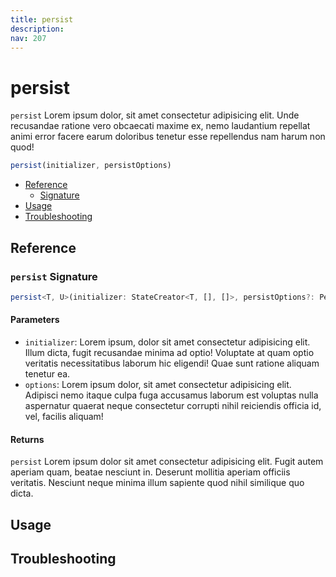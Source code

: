 ```yaml
---
title: persist
description:
nav: 207
---
```


# persist

`persist` Lorem ipsum dolor, sit amet consectetur adipisicing elit. Unde recusandae ratione vero
obcaecati maxime ex, nemo laudantium repellat animi error facere earum doloribus tenetur esse
repellendus nam harum non quod!

```js
persist(initializer, persistOptions)
```

- [Reference](#reference)
  - [Signature](#persist-signature)
- [Usage](#usage)
- [Troubleshooting](#troubleshooting)

## Reference

### `persist` Signature

```ts
persist<T, U>(initializer: StateCreator<T, [], []>, persistOptions?: PersistOptions<T, U>): StateCreator<T, [], []>
```

#### Parameters

- `initializer`: Lorem ipsum, dolor sit amet consectetur adipisicing elit. Illum dicta, fugit
  recusandae minima ad optio! Voluptate at quam optio veritatis necessitatibus laborum hic eligendi!
  Quae sunt ratione aliquam tenetur ea.
- `options`: Lorem ipsum dolor, sit amet consectetur adipisicing elit. Adipisci nemo itaque culpa
  fuga accusamus laborum est voluptas nulla aspernatur quaerat neque consectetur corrupti nihil
  reiciendis officia id, vel, facilis aliquam!

#### Returns

`persist` Lorem ipsum dolor sit amet consectetur adipisicing elit. Fugit autem aperiam quam, beatae
nesciunt in. Deserunt mollitia aperiam officiis veritatis. Nesciunt neque minima illum sapiente
quod nihil similique quo dicta.

## Usage

## Troubleshooting
